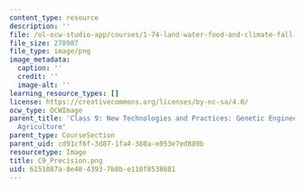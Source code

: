 ```yaml
---
content_type: resource
description: ''
file: /ol-ocw-studio-app/courses/1-74-land-water-food-and-climate-fall-2020/6151087a8e4843937b8be110f8538681_C9_Precision.png
file_size: 278987
file_type: image/png
image_metadata:
  caption: ''
  credit: ''
  image-alt: ''
learning_resource_types: []
license: https://creativecommons.org/licenses/by-nc-sa/4.0/
ocw_type: OCWImage
parent_title: 'Class 9: New Technologies and Practices: Genetic Engineering, Precision
  Agriculture'
parent_type: CourseSection
parent_uid: cd91cf6f-3d87-1fa4-380a-e053e7ed889b
resourcetype: Image
title: C9_Precision.png
uid: 6151087a-8e48-4393-7b8b-e110f8538681
---
```


